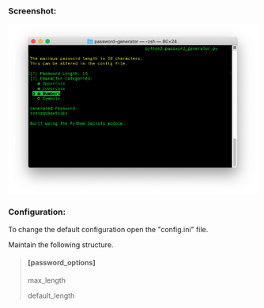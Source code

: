 ### Screenshot:
![Password Generator Screenshot](https://github.com/JMerch94/password-generator/blob/master/screenshot.png?raw=true)

### Configuration:
To change the default configuration open the "config.ini" file.

Maintain the following structure.

> #### [password_options]
> max_length
> 
> default_length
